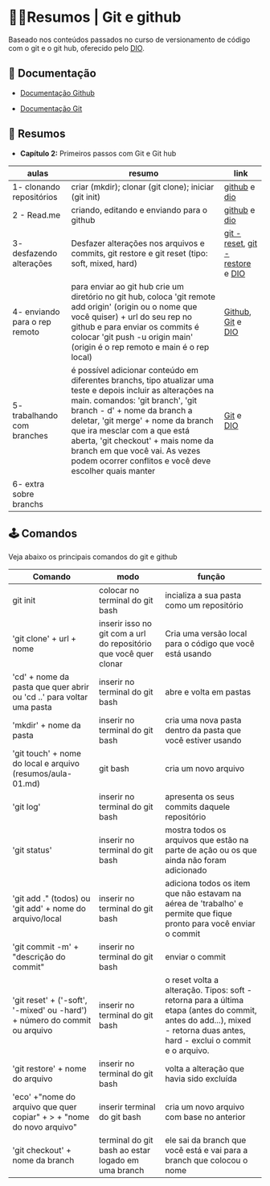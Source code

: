 
# 👩‍🎓Resumos | Git e github



Baseado nos conteúdos passados no curso de versionamento de código com o git e o git hub, oferecido pelo [DIO](https://web.dio.me/track/santander-2025-java-back-end/course/406684a4-396d-4160-94b9-ead934e18564/learning/599dd3dd-d189-474f-a55c-22f37b4472da?autoplay=1).




## 📖 Documentação

- [Documentação Github](https://docs.github.com/pt)

- [Documentação Git](https://git-scm.com/docs/git/pt\_BR) 



## 💾 Resumos

- **Capítulo 2:** Primeiros passos com Git e Git hub

| aulas | resumo | link|
|---|---|---|
|1- clonando repositórios | criar (mkdir); clonar (git clone); iniciar (git init) | [github](https://docs.github.com/pt/get-started/start-your-journey/uploading-a-project-to-github) e [dio](https://web.dio.me/track/santander-2025-java-back-end/course/406684a4-396d-4160-94b9-ead934e18564/learning/a377a00b-461c-4ab0-8258-3addd2fef14c?autoplay=1)
|2 - Read.me|criando, editando e enviando para o github | [github](https://docs.github.com/pt/get-started/writing-on-github) e [dio](https://web.dio.me/track/santander-2025-java-back-end/course/406684a4-396d-4160-94b9-ead934e18564/learning/599dd3dd-d189-474f-a55c-22f37b4472da?autoplay=1) |
|3- desfazendo alterações | Desfazer alterações nos arquivos e commits, git restore e git reset (tipo: soft, mixed, hard)| [git - reset](https://git-scm.com/docs/git-reset), [git - restore](https://git-scm.com/docs/git-restore) e [DIO](https://web.dio.me/track/santander-2025-java-back-end/course/406684a4-396d-4160-94b9-ead934e18564/learning/3f9f2336-6fd5-44cb-ba39-d1a4f6448023?autoplay=1)|
|4- enviando para o rep remoto | para enviar ao git hub crie um diretório no git hub, coloca 'git remote add origin' (origin ou o nome que você quiser) + url do seu rep no github e para enviar os commits é colocar 'git push -u origin main' (origin é o rep remoto e main é o rep local) | [Github](https://docs.github.com/pt/get-started/using-git/pushing-commits-to-a-remote-repository), [Git](https://git-scm.com/docs/git-remote) e [DIO](https://web.dio.me/track/santander-2025-java-back-end/course/406684a4-396d-4160-94b9-ead934e18564/learning/dd17c56e-2327-493c-942a-358a49a26549?autoplay=1)| 
| 5- trabalhando com branches | é possível adicionar conteúdo em diferentes branchs, tipo atualizar uma teste e depois incluir as alterações na main. comandos: 'git branch', 'git branch - d' + nome da branch a deletar, 'git merge' + nome da branch que ira mesclar com a que está aberta, 'git checkout' + mais nome da branch em que você vai. As vezes podem ocorrer conflitos e você deve escolher quais manter| [Git](https://git-scm.com/docs/git-branch) e [DIO](https://web.dio.me/track/santander-2025-java-back-end/course/406684a4-396d-4160-94b9-ead934e18564/learning/2c7fd2b1-e7c4-4947-9b07-ffcbfb4bd689?autoplay=1)|
|6- extra sobre branchs|



## 🕹️ Comandos

Veja abaixo os principais comandos do git e github

| Comando | modo | função|
|---|---|---|
|git init | colocar no terminal do git bash | incializa a sua pasta como um repositório|
|'git clone' + url + nome| inserir isso no git com a url do repositório que você quer clonar  | Cria uma versão local para o código que você está usando|
| 'cd' + nome da pasta que quer abrir ou 'cd ..' para voltar uma pasta | inserir no terminal do git bash | abre e volta em pastas|
|'mkdir' + nome da pasta | inserir no terminal do git bash | cria uma nova pasta dentro da pasta que você estiver usando|
|'git touch' + nome do local e arquivo (resumos/aula-01.md) | git bash | cria um novo arquivo|
| 'git log'| inserir no terminal do git bash | apresenta os seus commits daquele repositório|
|'git status' | inserir no terminal do git bash | mostra todos os arquivos que estão na parte de ação ou os que ainda não foram adicionado|
| 'git add ." (todos) ou 'git add' + nome do arquivo/local | inserir no terminal do git bash | adiciona todos os item que não estavam na aérea de 'trabalho' e permite que fique pronto para você enviar o commit|
| 'git commit -m' + "descrição do commit" | inserir no terminal do git bash | enviar o commit|
|'git reset' + ('-soft', '-mixed' ou -hard') + número do commit ou arquivo | inserir no terminal do git bash | o reset volta a alteração. Tipos: soft - retorna para a última etapa (antes do commit, antes do add...), mixed - retorna duas antes, hard - exclui o commit e o arquivo.|
|'git restore' + nome do arquivo | inserir no terminal do git bash | volta a alteração que havia sido excluída |
| 'eco' +"nome do arquivo que quer copiar" + > + "nome do novo arquivo" | inserir terminal do git bash| cria um novo arquivo com base no anterior|
|'git checkout' + nome da branch | terminal do git bash ao estar logado em uma branch | ele sai da branch que você está e vai para a branch que colocou o nome|



